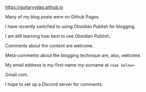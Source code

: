 https://guitarvydas.github.io

Many of my blog posts were on Github Pages.

I have recently switched to using Obsidian Publish for blogging.

I am still learning how best to use Obsidian Publish.

Comments about the content are welcome.

Meta-comments about the blogging technique are, also, welcome.

My email address is my-first-name my-surname at `<see below>`

Gmail.com.

I hope to set up a Discord server for comments.
